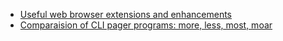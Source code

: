 <style type="text/css">@import url(https://pfahlr.github.io/default.css);</style>
- [Useful web browser extensions and enhancements](./browser-extensions-enhancements)
- [Comparaision of CLI pager programs: more, less, most, moar](./cli-pager-programs-more-less-most-moar)
